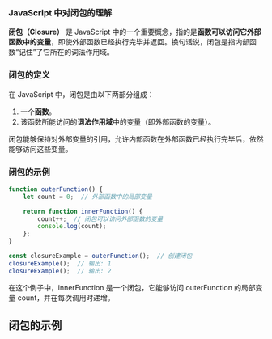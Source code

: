 ### JavaScript 中对闭包的理解

**闭包（Closure）** 是 JavaScript 中的一个重要概念，指的是**函数可以访问它外部函数中的变量**，即使外部函数已经执行完毕并返回。换句话说，闭包是指内部函数“记住”了它所在的词法作用域。

### 闭包的定义

在 JavaScript 中，闭包是由以下两部分组成：
1. 一个**函数**。
2. 该函数所能访问的**词法作用域**中的变量（即外部函数的变量）。

闭包能够保持对外部变量的引用，允许内部函数在外部函数已经执行完毕后，依然能够访问这些变量。

### 闭包的示例

```javascript
function outerFunction() {
    let count = 0;  // 外部函数中的局部变量

    return function innerFunction() {
        count++;  // 闭包可以访问外部函数的变量
        console.log(count);
    };
}

const closureExample = outerFunction();  // 创建闭包
closureExample();  // 输出: 1
closureExample();  // 输出: 2
```
在这个例子中，innerFunction 是一个闭包，它能够访问 outerFunction 的局部变量 count，并在每次调用时递增。

## 闭包的示例
